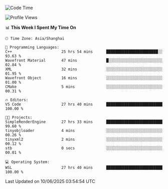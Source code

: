 <!--START_SECTION:waka-->
![Code Time](http://img.shields.io/badge/Code%20Time-2%2C983%20hrs%2034%20mins-blue)

![Profile Views](http://img.shields.io/badge/Profile%20Views-0-blue)

📊 **This Week I Spent My Time On** 

```text
🕑︎ Time Zone: Asia/Shanghai

💬 Programming Languages: 
C++                      25 hrs 54 mins      ███████████████████████░░   93.63 % 
Wavefront Material       47 mins             █░░░░░░░░░░░░░░░░░░░░░░░░   02.84 % 
XML                      32 mins             ░░░░░░░░░░░░░░░░░░░░░░░░░   01.95 % 
Wavefront Object         16 mins             ░░░░░░░░░░░░░░░░░░░░░░░░░   01.00 % 
CMake                    5 mins              ░░░░░░░░░░░░░░░░░░░░░░░░░   00.31 % 

🔥 Editors: 
VS Code                  27 hrs 40 mins      █████████████████████████   100.00 % 

🐱‍💻 Projects: 
SimpleRenderEngine       27 hrs 33 mins      █████████████████████████   99.60 % 
tinyobjloader            4 mins              ░░░░░░░░░░░░░░░░░░░░░░░░░   00.26 % 
tinyxml2                 2 mins              ░░░░░░░░░░░░░░░░░░░░░░░░░   00.12 % 
stb                      0 secs              ░░░░░░░░░░░░░░░░░░░░░░░░░   00.01 % 

💻 Operating System: 
WSL                      27 hrs 40 mins      █████████████████████████   100.00 % 
```


 Last Updated on 10/06/2025 03:54:54 UTC
<!--END_SECTION:waka-->